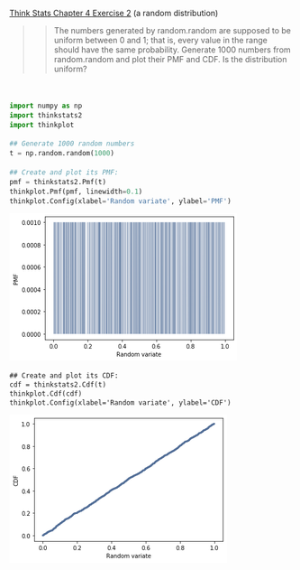 [Think Stats Chapter 4 Exercise 2](http://greenteapress.com/thinkstats2/html/thinkstats2005.html#toc41) (a random distribution)

>> The numbers generated by random.random are supposed to be
>> uniform between 0 and 1; that is, every value in the range should have the
>> same probability.
>> Generate 1000 numbers from random.random and plot their PMF and CDF.
>> Is the distribution uniform?



```python


import numpy as np
import thinkstats2
import thinkplot

## Generate 1000 random numbers
t = np.random.random(1000)

## Create and plot its PMF:
pmf = thinkstats2.Pmf(t)
thinkplot.Pmf(pmf, linewidth=0.1)
thinkplot.Config(xlabel='Random variate', ylabel='PMF')
```
![pmf](img/pmf%20random.png)  


```
## Create and plot its CDF:
cdf = thinkstats2.Cdf(t)
thinkplot.Cdf(cdf)
thinkplot.Config(xlabel='Random variate', ylabel='CDF')
```
![cdf](img/cdf%20random.png)  


